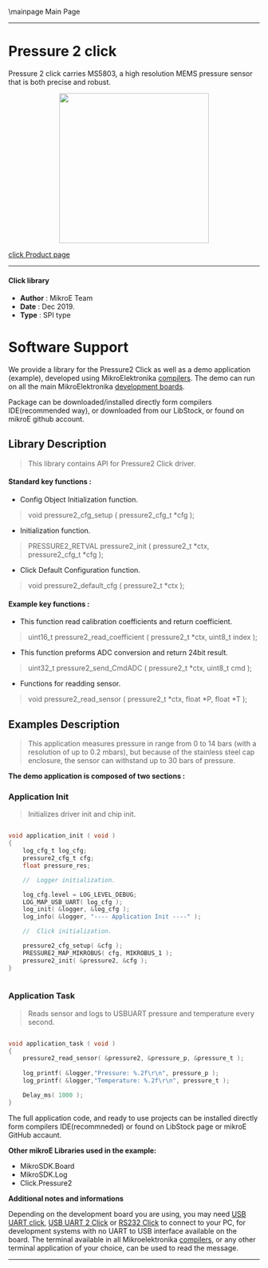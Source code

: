 \mainpage Main Page
 
 

---
# Pressure 2 click

Pressure 2 click carries MS5803, a high resolution MEMS pressure sensor that is both precise and robust.

<p align="center">
  <img src="https://download.mikroe.com/images/click_for_ide/pressure-2-click.png" height=300px>
</p>

[click Product page](https://www.mikroe.com/pressure-2-click)

---


#### Click library 

- **Author**        : MikroE Team
- **Date**          : Dec 2019.
- **Type**          : SPI type


# Software Support

We provide a library for the Pressure2 Click 
as well as a demo application (example), developed using MikroElektronika 
[compilers](https://shop.mikroe.com/compilers). 
The demo can run on all the main MikroElektronika [development boards](https://shop.mikroe.com/development-boards).

Package can be downloaded/installed directly form compilers IDE(recommended way), or downloaded from our LibStock, or found on mikroE github account. 

## Library Description

> This library contains API for Pressure2 Click driver.

#### Standard key functions :

- Config Object Initialization function.
> void pressure2_cfg_setup ( pressure2_cfg_t *cfg ); 
 
- Initialization function.
> PRESSURE2_RETVAL pressure2_init ( pressure2_t *ctx, pressure2_cfg_t *cfg );

- Click Default Configuration function.
> void pressure2_default_cfg ( pressure2_t *ctx );


#### Example key functions :

- This function read calibration coefficients and return coefficient.
> uint16_t pressure2_read_coefficient ( pressure2_t *ctx, uint8_t index );

- This function preforms ADC conversion and return 24bit result.
> uint32_t pressure2_send_CmdADC ( pressure2_t *ctx, uint8_t cmd );

- Functions for readding sensor.
> void pressure2_read_sensor ( pressure2_t *ctx, float *P, float *T );

## Examples Description

> This application measures pressure in range from 0 to 14 bars (with a resolution of up to 0.2 mbars), but because of the stainless 
> steel cap enclosure, the sensor can withstand up to 30 bars of pressure.

**The demo application is composed of two sections :**

### Application Init 

> Initializes driver init and chip init.

```c

void application_init ( void )
{
    log_cfg_t log_cfg;
    pressure2_cfg_t cfg;
    float pressure_res;

    //  Logger initialization.

    log_cfg.level = LOG_LEVEL_DEBUG;
    LOG_MAP_USB_UART( log_cfg );
    log_init( &logger, &log_cfg );
    log_info( &logger, "---- Application Init ----" );

    //  Click initialization.

    pressure2_cfg_setup( &cfg );
    PRESSURE2_MAP_MIKROBUS( cfg, MIKROBUS_1 );
    pressure2_init( &pressure2, &cfg );
}
  
```

### Application Task

> Reads sensor and logs to USBUART pressure and temperature every second. 

```c

void application_task ( void )
{
    pressure2_read_sensor( &pressure2, &pressure_p, &pressure_t );
    
    log_printf( &logger,"Pressure: %.2f\r\n", pressure_p );
    log_printf( &logger,"Temperature: %.2f\r\n", pressure_t );

    Delay_ms( 1000 );
}

```

The full application code, and ready to use projects can be  installed directly form compilers IDE(recommneded) or found on LibStock page or mikroE GitHub accaunt.

**Other mikroE Libraries used in the example:** 

- MikroSDK.Board
- MikroSDK.Log
- Click.Pressure2

**Additional notes and informations**

Depending on the development board you are using, you may need 
[USB UART click](https://shop.mikroe.com/usb-uart-click), 
[USB UART 2 Click](https://shop.mikroe.com/usb-uart-2-click) or 
[RS232 Click](https://shop.mikroe.com/rs232-click) to connect to your PC, for 
development systems with no UART to USB interface available on the board. The 
terminal available in all Mikroelektronika 
[compilers](https://shop.mikroe.com/compilers), or any other terminal application 
of your choice, can be used to read the message.



---
